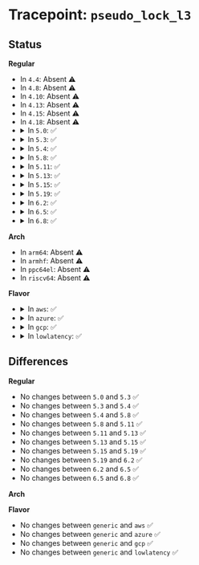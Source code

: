 # Tracepoint: <code>pseudo_lock_l3</code>

## Status
<b>Regular</b>
<ul>
<li>
In <code>4.4</code>: Absent ⚠️
</li>
<li>
In <code>4.8</code>: Absent ⚠️
</li>
<li>
In <code>4.10</code>: Absent ⚠️
</li>
<li>
In <code>4.13</code>: Absent ⚠️
</li>
<li>
In <code>4.15</code>: Absent ⚠️
</li>
<li>
In <code>4.18</code>: Absent ⚠️
</li>
<li>
<details>
<summary>In <code>5.0</code>: ✅</summary>

Event:

```c
struct trace_event_raw_pseudo_lock_l3 {
    struct trace_entry ent;
    u64 l3_hits;
    u64 l3_miss;
    char __data[0];
};
```
Function:

```c
void trace_event_raw_event_pseudo_lock_l3(void *__data, u64 l3_hits, u64 l3_miss);
```
</details>
</li>
<li>
<details>
<summary>In <code>5.3</code>: ✅</summary>

Event:

```c
struct trace_event_raw_pseudo_lock_l3 {
    struct trace_entry ent;
    u64 l3_hits;
    u64 l3_miss;
    char __data[0];
};
```
Function:

```c
void trace_event_raw_event_pseudo_lock_l3(void *__data, u64 l3_hits, u64 l3_miss);
```
</details>
</li>
<li>
<details>
<summary>In <code>5.4</code>: ✅</summary>

Event:

```c
struct trace_event_raw_pseudo_lock_l3 {
    struct trace_entry ent;
    u64 l3_hits;
    u64 l3_miss;
    char __data[0];
};
```
Function:

```c
void trace_event_raw_event_pseudo_lock_l3(void *__data, u64 l3_hits, u64 l3_miss);
```
</details>
</li>
<li>
<details>
<summary>In <code>5.8</code>: ✅</summary>

Event:

```c
struct trace_event_raw_pseudo_lock_l3 {
    struct trace_entry ent;
    u64 l3_hits;
    u64 l3_miss;
    char __data[0];
};
```
Function:

```c
void trace_event_raw_event_pseudo_lock_l3(void *__data, u64 l3_hits, u64 l3_miss);
```
</details>
</li>
<li>
<details>
<summary>In <code>5.11</code>: ✅</summary>

Event:

```c
struct trace_event_raw_pseudo_lock_l3 {
    struct trace_entry ent;
    u64 l3_hits;
    u64 l3_miss;
    char __data[0];
};
```
Function:

```c
void trace_event_raw_event_pseudo_lock_l3(void *__data, u64 l3_hits, u64 l3_miss);
```
</details>
</li>
<li>
<details>
<summary>In <code>5.13</code>: ✅</summary>

Event:

```c
struct trace_event_raw_pseudo_lock_l3 {
    struct trace_entry ent;
    u64 l3_hits;
    u64 l3_miss;
    char __data[0];
};
```
Function:

```c
void trace_event_raw_event_pseudo_lock_l3(void *__data, u64 l3_hits, u64 l3_miss);
```
</details>
</li>
<li>
<details>
<summary>In <code>5.15</code>: ✅</summary>

Event:

```c
struct trace_event_raw_pseudo_lock_l3 {
    struct trace_entry ent;
    u64 l3_hits;
    u64 l3_miss;
    char __data[0];
};
```
Function:

```c
void trace_event_raw_event_pseudo_lock_l3(void *__data, u64 l3_hits, u64 l3_miss);
```
</details>
</li>
<li>
<details>
<summary>In <code>5.19</code>: ✅</summary>

Event:

```c
struct trace_event_raw_pseudo_lock_l3 {
    struct trace_entry ent;
    u64 l3_hits;
    u64 l3_miss;
    char __data[0];
};
```
Function:

```c
void trace_event_raw_event_pseudo_lock_l3(void *__data, u64 l3_hits, u64 l3_miss);
```
</details>
</li>
<li>
<details>
<summary>In <code>6.2</code>: ✅</summary>

Event:

```c
struct trace_event_raw_pseudo_lock_l3 {
    struct trace_entry ent;
    u64 l3_hits;
    u64 l3_miss;
    char __data[0];
};
```
Function:

```c
void trace_event_raw_event_pseudo_lock_l3(void *__data, u64 l3_hits, u64 l3_miss);
```
</details>
</li>
<li>
<details>
<summary>In <code>6.5</code>: ✅</summary>

Event:

```c
struct trace_event_raw_pseudo_lock_l3 {
    struct trace_entry ent;
    u64 l3_hits;
    u64 l3_miss;
    char __data[0];
};
```
Function:

```c
void trace_event_raw_event_pseudo_lock_l3(void *__data, u64 l3_hits, u64 l3_miss);
```
</details>
</li>
<li>
<details>
<summary>In <code>6.8</code>: ✅</summary>

Event:

```c
struct trace_event_raw_pseudo_lock_l3 {
    struct trace_entry ent;
    u64 l3_hits;
    u64 l3_miss;
    char __data[0];
};
```
Function:

```c
void trace_event_raw_event_pseudo_lock_l3(void *__data, u64 l3_hits, u64 l3_miss);
```
</details>
</li>
</ul>
<b>Arch</b>
<ul>
<li>
In <code>arm64</code>: Absent ⚠️
</li>
<li>
In <code>armhf</code>: Absent ⚠️
</li>
<li>
In <code>ppc64el</code>: Absent ⚠️
</li>
<li>
In <code>riscv64</code>: Absent ⚠️
</li>
</ul>
<b>Flavor</b>
<ul>
<li>
<details>
<summary>In <code>aws</code>: ✅</summary>

Event:

```c
struct trace_event_raw_pseudo_lock_l3 {
    struct trace_entry ent;
    u64 l3_hits;
    u64 l3_miss;
    char __data[0];
};
```
Function:

```c
void trace_event_raw_event_pseudo_lock_l3(void *__data, u64 l3_hits, u64 l3_miss);
```
</details>
</li>
<li>
<details>
<summary>In <code>azure</code>: ✅</summary>

Event:

```c
struct trace_event_raw_pseudo_lock_l3 {
    struct trace_entry ent;
    u64 l3_hits;
    u64 l3_miss;
    char __data[0];
};
```
Function:

```c
void trace_event_raw_event_pseudo_lock_l3(void *__data, u64 l3_hits, u64 l3_miss);
```
</details>
</li>
<li>
<details>
<summary>In <code>gcp</code>: ✅</summary>

Event:

```c
struct trace_event_raw_pseudo_lock_l3 {
    struct trace_entry ent;
    u64 l3_hits;
    u64 l3_miss;
    char __data[0];
};
```
Function:

```c
void trace_event_raw_event_pseudo_lock_l3(void *__data, u64 l3_hits, u64 l3_miss);
```
</details>
</li>
<li>
<details>
<summary>In <code>lowlatency</code>: ✅</summary>

Event:

```c
struct trace_event_raw_pseudo_lock_l3 {
    struct trace_entry ent;
    u64 l3_hits;
    u64 l3_miss;
    char __data[0];
};
```
Function:

```c
void trace_event_raw_event_pseudo_lock_l3(void *__data, u64 l3_hits, u64 l3_miss);
```
</details>
</li>
</ul>

## Differences
<b>Regular</b>
<ul>
<li>
No changes between <code>5.0</code> and <code>5.3</code> ✅
</li>
<li>
No changes between <code>5.3</code> and <code>5.4</code> ✅
</li>
<li>
No changes between <code>5.4</code> and <code>5.8</code> ✅
</li>
<li>
No changes between <code>5.8</code> and <code>5.11</code> ✅
</li>
<li>
No changes between <code>5.11</code> and <code>5.13</code> ✅
</li>
<li>
No changes between <code>5.13</code> and <code>5.15</code> ✅
</li>
<li>
No changes between <code>5.15</code> and <code>5.19</code> ✅
</li>
<li>
No changes between <code>5.19</code> and <code>6.2</code> ✅
</li>
<li>
No changes between <code>6.2</code> and <code>6.5</code> ✅
</li>
<li>
No changes between <code>6.5</code> and <code>6.8</code> ✅
</li>
</ul>
<b>Arch</b>
<ul>
</ul>
<b>Flavor</b>
<ul>
<li>
No changes between <code>generic</code> and <code>aws</code> ✅
</li>
<li>
No changes between <code>generic</code> and <code>azure</code> ✅
</li>
<li>
No changes between <code>generic</code> and <code>gcp</code> ✅
</li>
<li>
No changes between <code>generic</code> and <code>lowlatency</code> ✅
</li>
</ul>
